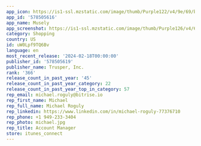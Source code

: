 ```yaml
---
app_icon: https://is1-ssl.mzstatic.com/image/thumb/Purple122/v4/9e/69/b0/9e69b0f1-ab80-4141-242a-4e9250c1170f/AppIcon-1x_U007ephone-0-0-sRGB-85-220-0.png/1024x1024bb.png
app_id: '578505616'
app_name: Musely
app_screenshot: https://is1-ssl.mzstatic.com/image/thumb/Purple126/v4/69/40/76/6940765a-2516-d689-0432-1a29cb302bce/6eab64dd-b963-4f86-a468-586bb246a6d8_enurse1.png/1242x2688bb.png
category: Shopping
country: US
id: uW0Lpf9TQ6Bv
language: en
most_recent_release: '2024-02-18T00:00:00'
publisher_id: '578505619'
publisher_name: Trusper, Inc.
rank: '366'
release_count_in_past_year: '45'
release_count_in_past_year_category: 22
release_count_in_past_year_top_in_category: 57
rep_email: michael.roguly@bitrise.io
rep_first_name: Michael
rep_full_name: Michael Roguly
rep_linkedin: https://www.linkedin.com/in/michael-roguly-77376710
rep_phone: +1 949-233-3404
rep_photo: michael.jpg
rep_title: Account Manager
store: itunes_connect
---
```

